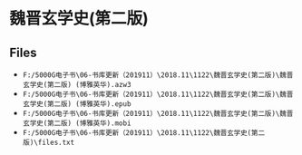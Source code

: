 # 魏晋玄学史(第二版)

## Files

- `F:/5000G电子书\06-书库更新（201911）\2018.11\1122\魏晋玄学史(第二版)\魏晋玄学史(第二版) (博雅英华).azw3`
- `F:/5000G电子书\06-书库更新（201911）\2018.11\1122\魏晋玄学史(第二版)\魏晋玄学史(第二版) (博雅英华).epub`
- `F:/5000G电子书\06-书库更新（201911）\2018.11\1122\魏晋玄学史(第二版)\魏晋玄学史(第二版) (博雅英华).mobi`
- `F:/5000G电子书\06-书库更新（201911）\2018.11\1122\魏晋玄学史(第二版)\files.txt`
